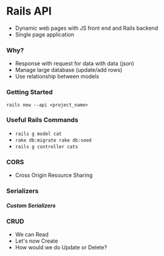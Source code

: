 # Rails API
- Dynamic web pages with JS front end and Rails backend
- Single page application

### Why?
- Response with request for data with data (json)
- Manage large database (update/add rows)
- Use relationship between models

### Getting Started
`rails new --api <project_name>`

### Useful Rails Commands
- `rails g model cat`
- `rake db:migrate rake db:seed`
- `rails g controller cats`

### CORS
- Cross Origin Resource Sharing

### Serializers

##### Custom Serializers

### CRUD
 - We can Read
 - Let's now Create
 - How would we do Update or Delete?